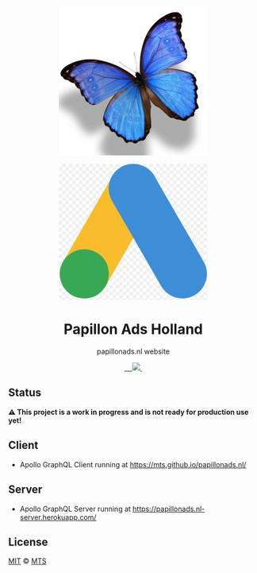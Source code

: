 <p align="center">
  <img width="300px" src="/logo-papillon.png">
</p>
<p align="center">
  <img width="300px" src="/logo-ads.png">
</p>

<h1 align="center">Papillon Ads Holland</h1>

<p align="center">papillonads.nl website</p>

<p align="center">
  <a aria-label="npm package" href="https://www.npmjs.com/package/papillonads.nl-client">
    <img alt="" src="https://img.shields.io/npm/v/papillonads.nl-client.svg">
  </a>

  <a aria-label="travis build" href="https://travis-ci.org/papillonads/papillonads.nl">
    <img alt="" src="https://img.shields.io/travis/papillonads/papillonads.nl.svg?logo=travis">
  </a>

  <a aria-label="downloads" href="http://npm-stat.com/charts.html?package=papillonads.nl-client&from=2018-10-13">
    <img alt="" src="https://img.shields.io/npm/dm/papillonads.nl-client.svg">
  </a>

  <a aria-label="last commit" href="https://github.com/papillonads/papillonads.nl/commits/master">
    <img alt="" src="https://img.shields.io/github/last-commit/papillonads/papillonads.nl.svg">
  </a>

  <a aria-label="contributors graph" href="https://github.com/papillonads/papillonads.nl/graphs/contributors">
    <img src="https://img.shields.io/github/contributors/papillonads/papillonads.nl.svg">
  </a>

  <a aria-label="license" href="https://github.com/papillonads/papillonads.nl/blob/master/LICENSE">
    <img src="https://img.shields.io/github/license/papillonads/papillonads.nl.svg" alt="">
  </a>
</p>

## Status

**⚠️ This project is a work in progress and is not ready for production use yet!**

## Client

- Apollo GraphQL Client running at https://mts.github.io/papillonads.nl/

## Server

- Apollo GraphQL Server running at https://papillonads.nl-server.herokuapp.com/

## License

[MIT](./LICENSE) &copy; [MTS](https://github.com/mts)
